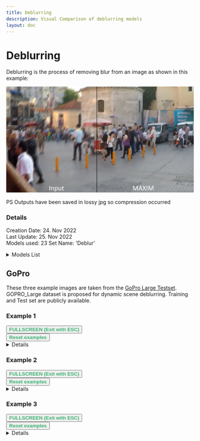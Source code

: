 ```yaml
---
title: Deblurring
description: Visual Comparison of deblurring models
layout: doc
---
```


<script setup lang="ts">
import ImageSliderGithub from './components/imageslidergithub.vue' // the vue image slider example comparison component

//HTML5 Fullscreen API
const fullscreenEnabled = document.fullscreenEnabled; //check if fullscreen is possible
function enterFullscreen(elementName) {
  var element = document.getElementById(elementName);
  if(element.requestFullscreen) {
    element.requestFullscreen();
  } else if(element.msRequestFullscreen) {      // for IE11 (remove June 15, 2022)
    element.msRequestFullscreen();
  } else if(element.webkitRequestFullscreen) {  // iOS Safari
    element.webkitRequestFullscreen();
  }
}

// reset button, to keep it simple this will reset all examples. This is simply because when entering fullscreen mode, dragging/moving the image out of view, and pressing esc, the image will have 'vanished' (not in view anymore) so i thought id add a reset button
import { ref } from 'vue';
const componentKey = ref(0);

const forceRerender = () => {
  componentKey.value += 1;
};
</script>

# Deblurring

Deblurring is the process of removing blur from an image as shown in this example:

![Example](../assets/images/deblur/deblur_example.jpg)  

PS Outputs have been saved in lossy jpg so compression occurred

### Details

  Creation Date: 24. Nov 2022  
  Last Update: 25. Nov 2022  
  Models used: 23
  Set Name: 'Deblur'  

  <details>
    <summary>Models List</summary>

      1x-Focus  
      1x-Focus_Moderate  
      1x_ArtClarity  
      1x_ArtClarity_strong  
      1x_DeBLR  
      1x_Fatality_DeBlur_270000_G  
      1x_mdeblur  
      1x_PixelSharpen_100000  
      1x_ReFocus_Cleanly_100000_G  
      1x_ReFocus_V3_140000_G  
      1x_ThePi7on-Solidd_Deborutify_UltraLite_260k_G  
      1x_UnResize_V3_200000_G  
      IFAN  
      Restormer_Defocus_Deblur  
      Restormer_Motion_Deblurring  
      MAXIM_GoPro  
      MAXIM_RealBlur_J  
      MAXIM_RealBlur_R  
      MAXIM_REDS  
      NAFNet_GoPro  
      NAFNet_REDS  
      DeblurGANv2_MobileNet  
      DeblurGANv2_InceptionResNet-v2  

  </details>

## GoPro

These three example images are taken from the [GoPro Large Testset](https://seungjunnah.github.io/Datasets/gopro). GOPRO_Large dataset is proposed for dynamic scene deblurring. Training and Test set are publicly available.

### Example 1

<div id="firstExample">
<ImageSliderGithub :key="componentKey" inputImageURL='https://raw.githubusercontent.com/Phhofm/upscale/main/sources/deblur/GOPRO_Large/test/GOPR0384_11_00/000001.jpg' relativePathOutputFolder='deblur/GOPRO_Large/test/GOPR0384_11_00/output'/>
</div>
<button v-if="fullscreenEnabled" @click="enterFullscreen('firstExample')" style="color:mediumseagreen;"><strong>FULLSCREEN (Exit with ESC)</strong></button><br/>
<button v-if="fullscreenEnabled" @click="forceRerender()" style="color:mediumseagreen;"><strong>Reset examples</strong></button>  
<br/>

<details>
  <summary>Details</summary>
  <p>

  Creation Date: 24. Nov 2022
  Last Update: 25. Nov 2022  
  Image Dimensions: 1280x720 pixels  
  Type: Frame  
  Image Files: [Github Repo](https://github.com/Phhofm/upscale/tree/sources/deblur/GOPRO_Large/test/GOPR0384_11_00)

  </p>
  </details>

### Example 2

<div id="secondExample">
<ImageSliderGithub :key="componentKey" inputImageURL='https://raw.githubusercontent.com/Phhofm/upscale/main/sources/deblur/GOPRO_Large/test/GOPR0862_11_00/000004.jpg' relativePathOutputFolder='deblur/GOPRO_Large/test/GOPR0862_11_00/output'/>
</div>
<button v-if="fullscreenEnabled" @click="enterFullscreen('secondExample')" style="color:mediumseagreen;"><strong>FULLSCREEN (Exit with ESC)</strong></button><br/>
<button v-if="fullscreenEnabled" @click="forceRerender()" style="color:mediumseagreen;"><strong>Reset examples</strong></button>  
<br/>

<details>
  <summary>Details</summary>
  <p>

  Creation Date: 24. Nov 2022  
  Last Update: 25. Nov 2022  
  Image Dimensions: 1280x720 pixels  
  Type: Frame  
  Image Files: [Github Repo](https://github.com/Phhofm/upscale/tree/sources/deblur/GOPRO_Large/test/GOPR0862_11_00)

  </p>
  </details>

### Example 3

<div id="thirdExample">
<ImageSliderGithub :key="componentKey" inputImageURL='https://raw.githubusercontent.com/Phhofm/upscale/main/sources/deblur/GOPRO_Large/test/GOPR0881_11_01/000202.jpg' relativePathOutputFolder='deblur/GOPRO_Large/test/GOPR0881_11_01/output'/>
</div>
<button v-if="fullscreenEnabled" @click="enterFullscreen('thirdExample')" style="color:mediumseagreen;"><strong>FULLSCREEN (Exit with ESC)</strong></button><br/>
<button v-if="fullscreenEnabled" @click="forceRerender()" style="color:mediumseagreen;"><strong>Reset examples</strong></button>  
<br/>

<details>
  <summary>Details</summary>
  <p>

  Creation Date: 24. Nov 2022  
  Last Update: 25. Nov 2022  
  Image Dimensions: 1280x720 pixels  
  Type: Frame  
  Image Files: [Github Repo](https://github.com/Phhofm/upscale/tree/sources/deblur/GOPRO_Large/test/GOPR0881_11_01)

  </p>
  </details>
